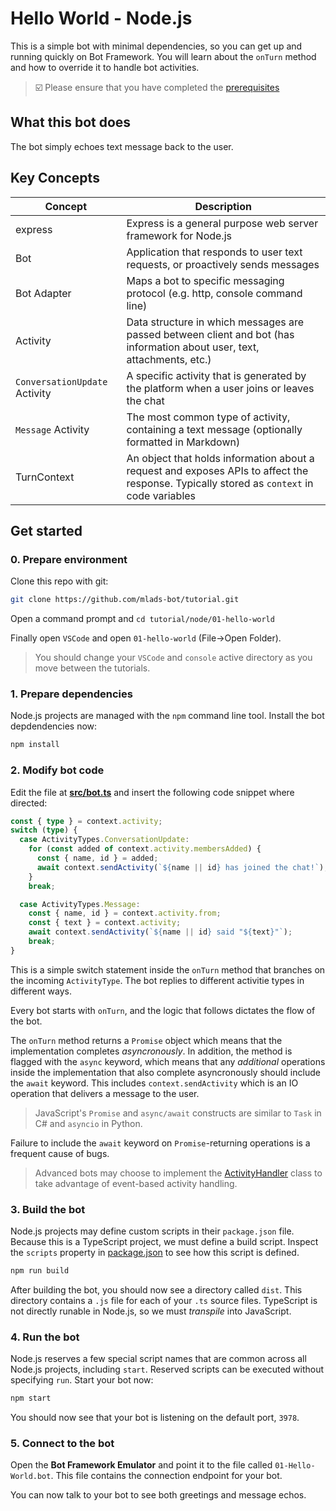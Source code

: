 # Hello World - Node.js

This is a simple bot with minimal dependencies, so you can get up and running quickly on Bot Framework. You will learn about the `onTurn` method and how to override it to handle bot activities.

> ☑️ Please ensure that you have completed the [prerequisites](../../README.md#prerequisites)

## What this bot does

The bot simply echoes text message back to the user.

## Key Concepts

| Concept | Description |
| ------- | ----------- |
| express | Express is a general purpose web server framework for Node.js |
| Bot | Application that responds to user text requests, or proactively sends messages |
| Bot Adapter | Maps a bot to specific messaging protocol (e.g. http, console command line) |
| Activity | Data structure in which messages are passed between client and bot (has information about user, text, attachments, etc.) |
| `ConversationUpdate` Activity | A specific activity that is generated by the platform when a user joins or leaves the chat |
| `Message` Activity | The most common type of activity, containing a text message (optionally formatted in Markdown) |
| TurnContext | An object that holds information about a request and exposes APIs to affect the response. Typically stored as `context` in code variables |

## Get started

### 0. Prepare environment

Clone this repo with git:

```bash
git clone https://github.com/mlads-bot/tutorial.git
```

Open a command prompt and `cd tutorial/node/01-hello-world`

Finally open `VSCode` and open `01-hello-world` (File->Open Folder).

> You should change your `VSCode` and `console` active directory as you move between the tutorials.

### 1. Prepare dependencies

Node.js projects are managed with the `npm` command line tool. Install the bot depdendencies now:

```bash
npm install
```

### 2. Modify bot code

Edit the file at __[src/bot.ts](./src/bot.ts)__ and insert the following code snippet where directed:

```typescript
const { type } = context.activity;
switch (type) {
  case ActivityTypes.ConversationUpdate:
    for (const added of context.activity.membersAdded) {
      const { name, id } = added;
      await context.sendActivity(`${name || id} has joined the chat!`);
    }
    break;

  case ActivityTypes.Message:
    const { name, id } = context.activity.from;
    const { text } = context.activity;
    await context.sendActivity(`${name || id} said "${text}"`);
    break;
}
```

This is a simple switch statement inside the `onTurn` method that branches on the incoming `ActivityType`. The bot replies to different activitie types in different ways.

Every bot starts with `onTurn`, and the logic that follows dictates the flow of the bot.

The `onTurn` method returns a `Promise` object which means that the implementation completes _asyncronously_. In addition, the method is flagged with the `async` keyword, which means that any _additional_ operations inside the implementation that also complete asyncronously should include the `await` keyword. This includes `context.sendActivity` which is an IO operation that delivers a message to the user.

> JavaScript's `Promise` and `async/await` constructs are similar to `Task` in C# and `asyncio` in Python.

Failure to include the `await` keyword on `Promise`-returning operations is a frequent cause of bugs.

> Advanced bots may choose to implement the [ActivityHandler](https://github.com/microsoft/botbuilder-js/blob/master/libraries/botbuilder-core/src/activityHandler.ts) class to take advantage of event-based activity handling.

### 3. Build the bot

Node.js projects may define custom scripts in their `package.json` file. Because this is a TypeScript project, we must define a build script. Inspect the `scripts` property in [package.json](./package.json) to see how this script is defined.

```bash
npm run build
```

After building the bot, you should now see a directory called `dist`. This directory contains a `.js` file for each of your `.ts` source files. TypeScript is not directly runable in Node.js, so we must _transpile_ into JavaScript.

### 4. Run the bot

Node.js reserves a few special script names that are common across all Node.js projects, including `start`. Reserved scripts can be executed without specifying `run`. Start your bot now:

```bash
npm start
```

You should now see that your bot is listening on the default port, `3978`.

### 5. Connect to the bot

Open the __Bot Framework Emulator__ and point it to the file called `01-Hello-World.bot`. This file contains the connection endpoint for your bot.

You can now talk to your bot to see both greetings and message echos.
